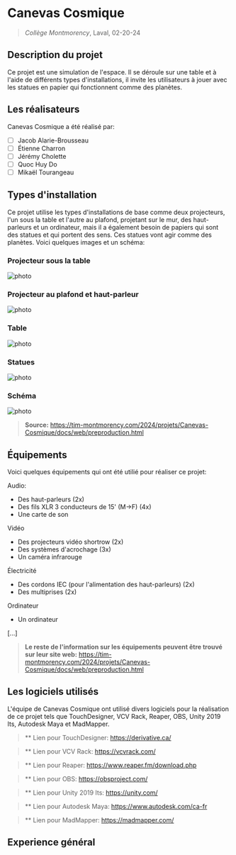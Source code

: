 # Canevas Cosmique
> *Collège Montmorency*, Laval, 02-20-24

## Description du projet
Ce projet est une simulation de l'espace. Il se déroule sur une table et à l'aide de différents types d'installations, il invite les utilisateurs à jouer avec les statues en papier qui fonctionnent comme des planètes.

## Les réalisateurs
Canevas Cosmique a été réalisé par:
- [ ] Jacob Alarie-Brousseau
- [ ] Étienne Charron
- [ ] Jérémy Cholette
- [ ] Quoc Huy Do
- [ ] Mikaël Tourangeau

## Types d'installation
Ce projet utilise les types d'installations de base comme deux projecteurs, l'un sous la table et l'autre au plafond, projetant sur le mur, des haut-parleurs et un ordinateur, mais il a également besoin de papiers qui sont des statues et qui portent des sens. Ces statues vont agir comme des planètes. Voici quelques images et un schéma:

### Projecteur sous la table

![photo](media/technique_projecteur_sous_table.jpg)

### Projecteur au plafond et haut-parleur

![photo](media/technique_projecteur_haut_parleur.jpg)

### Table

![photo](media/table.jpg)

### Statues

![photo](media/papiers_statues.jpg)

### Schéma

![photo](media/schema_plantation_plan.png)

> **Source:** https://tim-montmorency.com/2024/projets/Canevas-Cosmique/docs/web/preproduction.html

## Équipements
Voici quelques équipements qui ont été utilié pour réaliser ce projet: 

Audio: 
- Des haut-parleurs (2x)
- Des fils XLR 3 conducteurs de 15' (M->F) (4x)
- Une carte de son

Vidéo
- Des projecteurs vidéo shortrow (2x)
- Des systèmes d'acrochage (3x)
- Un caméra infrarouge

Électricité
- Des cordons IEC (pour l'alimentation des haut-parleurs) (2x)
- Des multiprises (2x)

Ordinateur
- Un ordinateur

[...]

> **Le reste de l'information sur les équipements peuvent être trouvé sur leur site web:** https://tim-montmorency.com/2024/projets/Canevas-Cosmique/docs/web/preproduction.html

## Les logiciels utilisés
L'équipe de Canevas Cosmique ont utilisé divers logiciels pour la réalisation de ce projet tels que TouchDesigner, VCV Rack, Reaper, OBS, Unity 2019 Its, Autodesk Maya et MadMapper. 

> ** Lien pour TouchDesigner: https://derivative.ca/

> ** Lien pour VCV Rack: https://vcvrack.com/

> ** Lien pour Reaper: https://www.reaper.fm/download.php

> ** Lien pour OBS: https://obsproject.com/

> ** Lien pour Unity 2019 Its: https://unity.com/

> ** Lien pour Autodesk Maya: https://www.autodesk.com/ca-fr

> ** Lien pour MadMapper: https://madmapper.com/

## Experience général








